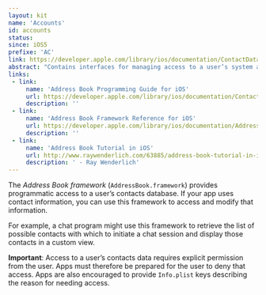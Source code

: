 ```yaml
---
layout: kit
name: 'Accounts'
id: accounts
status: 
since: iOS5
prefixe: 'AC'
link: https://developer.apple.com/library/ios/documentation/ContactData/Conceptual/AddressBookProgrammingGuideforiPhone/Introduction.html
abstract: "Contains interfaces for managing access to a user’s system accounts."
links:
 - link:
     name: 'Address Book Programming Guide for iOS'
     url: https://developer.apple.com/library/ios/documentation/ContactData/Conceptual/AddressBookProgrammingGuideforiPhone/Introduction.html
     description: ''
 - link:
     name: 'Address Book Framework Reference for iOS'
     url: https://developer.apple.com/library/ios/documentation/AddressBook/Reference/AddressBook_iPhoneOS_Framework/_index.html
     description: ''
 - link:
     name: 'Address Book Tutorial in iOS'
     url: http://www.raywenderlich.com/63885/address-book-tutorial-in-ios
     description: ' - Ray Wenderlich'
---
```


The *Address Book framework* (`AddressBook.framework`) provides programmatic access to a user’s contacts database. If your app uses contact information, you can use this framework to access and modify that information. 

For example, a chat program might use this framework to retrieve the list of possible contacts with which to initiate a chat session and display those contacts in a custom view.

**Important**: Access to a user’s contacts data requires explicit permission from the user. Apps must therefore be prepared for the user to deny that access. Apps are also encouraged to provide `Info.plist` keys describing the reason for needing access.
